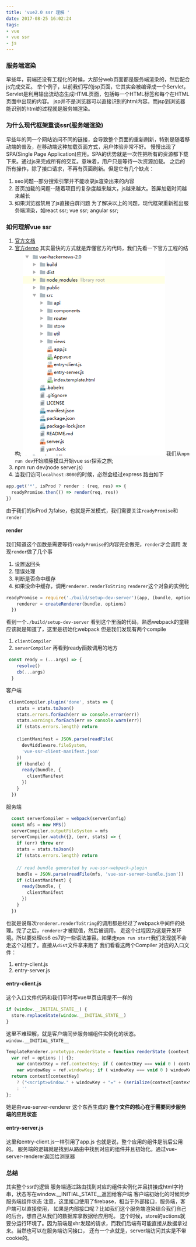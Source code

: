 ```yaml
---
title: 'vue2.0 ssr 理解 '
date: 2017-08-25 16:02:24
tags:
- vue
- vue ssr
- js
---
```

### 服务端渲染
早些年，前端还没有工程化的时候，大部分web页面都是服务端渲染的，然后配合js完成交互。
举个例子，以前我们写的jsp页面，它其实会被编译成一个Servlet，Servlet是利用输出流动态生成HTML页面，包括每一个HTML标签和每个在HTML页面中出现的内容。
jsp并不是浏览器可以直接识别的html内容。而jsp到浏览器能识别的html的过程就是服务端渲染。
### 为什么现代框架重谈ssr(服务端渲染)
早些年的同一个网站访问不同的链接，会导致整个页面的重新刷新，特别是随着移动端的普及，在移动端这种加载页面方式，用户体验非常不好。
慢慢出现了SPA(Single Page Application)应用。SPA的优势就是一次性把所有的资源都下载下来。通过js来完成所有的交互。意味着，用户只是等待一次资源加载。
之后的所有操作，除了接口请求，不再有页面刷新。但是它有几个缺点：
1. seo问题--部分搜索引擎并不能收录js渲染出来的内容
2. 首页加载的问题--随着项目的复杂度越来越大，js越来越大。首屏加载时间越来越长
3. 如果浏览器禁用了js直接白屏问题
为了解决以上的问题，现代框架重新推出服务端渲染，如react ssr; vue ssr; angular ssr;
### 如何理解vue ssr
1. [官方文档](https://ssr.vuejs.org/)
2. [官方demo](https://github.com/vuejs/vue-hackernews-2.0/)
其实最快的方式就是弄懂官方的代码，我们先看一下官方工程的结构;
![示例图](/images/vuessr.png)
我们从`npm run dev`开始顺藤摸瓜开始vue ssr探索之旅;
1. npm run dev(node server.js)
2. 当我们访问`localhost:8080`的时候，必然会经过express 路由如下
```js
app.get('*', isProd ? render : (req, res) => {
  readyPromise.then(() => render(req, res))
})
```
由于我们的isProd 为false，也就是开发模式，我们需要关注`readyPromise`和`render`
#### render
我们知道这个函数是需要等待`readyPromise`的内容完全做完，`render`才会调用
发现`render`做了几个事
1. 设置返回头
2. 错误处理
3. 判断是否命中缓存
4. 如果没命中缓存，调用`renderer.renderToString`
`renderer`这个对象的实例化
```js
readyPromise = require('./build/setup-dev-server')(app, (bundle, options) => {
    renderer = createRenderer(bundle, options)
  })
```
看到一个`./build/setup-dev-server`
看到这个里面的代码，熟悉webpack的童鞋应该就是知道了，这里是初始化webpack
但是我们发现有两个compile
1. `clientCompiler`
2. `serverCompiler`
再看到ready函数调用的地方
```js
 const ready = (...args) => {
    resolve()
    cb(...args)
  }
```
客户端
```js
 clientCompiler.plugin('done', stats => {
    stats = stats.toJson()
    stats.errors.forEach(err => console.error(err))
    stats.warnings.forEach(err => console.warn(err))
    if (stats.errors.length) return

    clientManifest = JSON.parse(readFile(
      devMiddleware.fileSystem,
      'vue-ssr-client-manifest.json'
    ))
    if (bundle) {
      ready(bundle, {
        clientManifest
      })
    }
  })
```
服务端
```js
  const serverCompiler = webpack(serverConfig)
  const mfs = new MFS()
  serverCompiler.outputFileSystem = mfs
  serverCompiler.watch({}, (err, stats) => {
    if (err) throw err
    stats = stats.toJson()
    if (stats.errors.length) return

    // read bundle generated by vue-ssr-webpack-plugin
    bundle = JSON.parse(readFile(mfs, 'vue-ssr-server-bundle.json'))
    if (clientManifest) {
      ready(bundle, {
        clientManifest
      })
    }
  })
```
也就是说每次`renderer.renderToString`的调用都是经过了webpack中间件的处理。完了之后，`renderer`才被赋值，然后被调用。
走这个过程因为这是开发环境。所以要处理es6 es7的一些语法兼容。如果走`npm run start`我们发现就不会走这个过程了。直接从`dist`文件拿来跑了
我们看看这两个Compiler 对应的入口文件：
1. entry-client.js
2. entry-server.js
#### entry-client.js
这个入口文件代码和我们平时写vue单页应用是不一样的
```js
if (window.__INITIAL_STATE__) {
  store.replaceState(window.__INITIAL_STATE__)
}
```
这里不难理解，就是客户端同步服务端组件实例化的状态。`window.__INITIAL_STATE__`
```js
TemplateRenderer.prototype.renderState = function renderState (context, options) {
  var ref = options || {};
    var contextKey = ref.contextKey; if ( contextKey === void 0 ) contextKey = 'state';
    var windowKey = ref.windowKey; if ( windowKey === void 0 ) windowKey = '__INITIAL_STATE__';
  return context[contextKey]
    ? ("<script>window." + windowKey + "=" + (serialize(context[contextKey], { isJSON: true })) + "</script>")
    : ''
};
```
她是由vue-server-renderer 这个东西生成的
**整个文件的核心在于需要同步服务端的应用状态**
#### entry-server.js
这里和entry-client.js一样引用了app.js 也就是说，整个应用的组件是前后公用的。
服务端的逻辑就是找到从路由中找到对应的组件并且初始化。通过vue-server-renderer返回给浏览器
### 总结
其实整个ssr的逻辑
服务端通过路由找到对应的组件实例化并且拼接成html字符串，状态写在window.__INITIAL_STATE__返回给客户端
客户端初始化的时候同步服务端组件状态
注意，这里接口使用了firebase，相当于外部接口，服务端，客户端可以直接使用，
如果是内部接口呢？比如我们这个服务端渲染结合我们自己的后台，想自己从我们的数据库拿数据给应用呢。
这个时候，store的actions就要分运行环境了。因为前端是xhr发起的请求，而我们后端有可能直接从数据拿过来。当然也可以在服务端访问接口，
还有一个点就是，server端访问其实是不带cookie的。






